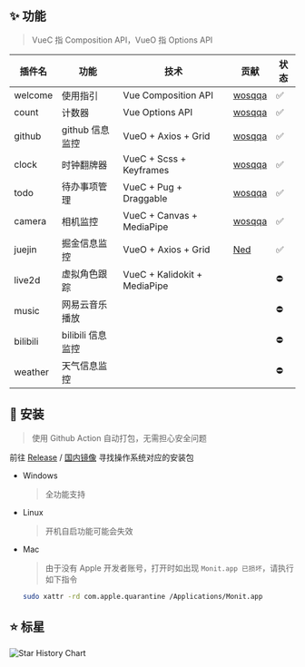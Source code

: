 <!--
 * @Author: wosqqa
 * @Date: 2022-06-18 17:15:15
 * @LastEditors: wosqqa 
 * @LastEditTime: 2022-08-15 22:53:46
 * @Description: Monit 说明文档
-->

## ✨ 功能

> VueC 指 Composition API，VueO 指 Options API

| 插件名   | 功能              | 技术                         | 贡献                                  | 状态 |
| -------- | ----------------- | ---------------------------- | ------------------------------------- | ---- |
| welcome  | 使用指引          | Vue Composition API          | [wosqqa](https://github.com/wosqqa)   | ✅   |
| count    | 计数器            | Vue Options API              | [wosqqa](https://github.com/wosqqa)   | ✅   |
| github   | github 信息监控   | VueO + Axios + Grid          | [wosqqa](https://github.com/wosqqa)   | ✅   |
| clock    | 时钟翻牌器        | VueC + Scss + Keyframes      | [wosqqa](https://github.com/wosqqa)   | ✅   |
| todo     | 待办事项管理      | VueC + Pug + Draggable       | [wosqqa](https://github.com/wosqqa)   | ✅   |
| camera   | 相机监控          | VueC + Canvas + MediaPipe    | [wosqqa](https://github.com/wosqqa)   | ✅   |
| juejin   | 掘金信息监控      | VueO + Axios + Grid          | [Ned](https://github.com/wangenze267) | ✅   |
| live2d   | 虚拟角色跟踪      | VueC + Kalidokit + MediaPipe |                                       | ⛔️  |
| music    | 网易云音乐播放    |                              |                                       | ⛔️  |
| bilibili | bilibili 信息监控 |                              |                                       | ⛔️  |
| weather  | 天气信息监控      |                              |                                       | ⛔️  |

## 🎁 安装

> 使用 Github Action 自动打包，无需担心安全问题

前往 [Release](https://github.com/wosqqa/Monit/releases) / [国内镜像](https://hub.fastgit.xyz/wosqqa/Monit/releases) 寻找操作系统对应的安装包

- Windows

  > 全功能支持

- Linux

  > 开机自启功能可能会失效

- Mac

  > 由于没有 Apple 开发者账号，打开时如出现 `Monit.app 已损坏`，请执行如下指令

  ```bash
  sudo xattr -rd com.apple.quarantine /Applications/Monit.app
  ```

## ⭐ 标星

![Star History Chart](https://api.star-history.com/svg?repos=wosqqa/Monit&type=Date)
